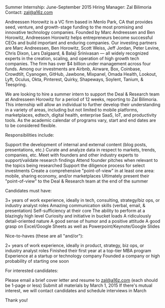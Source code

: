Summer Internship: June-September 2015
Hiring Manager: Zal Bilimoria
Contact: zal@a16z.com 

Andreessen Horowitz is a VC firm based in Menlo Park, CA that provides seed, venture, and growth-stage funding to the most promising and innovative technology companies. Founded by Marc Andreessen and Ben Horowitz, Andreessen Horowitz helps entrepreneurs become successful CEOs and build important and enduring companies. Our investing partners are Marc Andreessen, Ben Horowitz, Scott Weiss, Jeff Jordan, Peter Levine, Chris Dixon, Lars Dalgaard, & Balaji Srinivasan — all widely recognized experts in the creation, scaling, and operation of high growth tech companies. The firm has over $4 billion under management across four funds. Among our investments are Airbnb, Airware, Box, Coinbase, Crowdtilt, Cyanogen, GitHub, Jawbone, Mixpanel, Omada Health, Lookout, Lyft, Oculus, Okta, Pinterest, Quirky, Shapeways, Soylent, Tanium, & Teespring.

We are looking to hire a summer intern to support the Deal & Research team at Andresseen Horowitz for a period of 12 weeks, reporting to Zal Bilimoria. This internship will allow an individual to further develop their understanding in a variety of areas, including but not limited to mobile platforms, marketplaces, edtech, digital health, enterprise SaaS, IoT, and productivity tools. As the academic calendar of programs vary, start and end dates are to be considered flexible.

Responsibilities include:

Support the development of internal and external content (blog posts, presentations, etc.)
Curate and analyze data in respect to markets, trends, companies, etc.
Meet with founders and other industry experts to support/validate research findings
Attend founder pitches when relevant to the topics being researched
Support the diligence process for select investments
Create a comprehensive "point-of-view" in at least one area: mobile, sharing economy, and/or marketplaces
Ultimately present their "point-of-view" to the Deal & Research team at the end of the summer

Candidates must have:

3+ years of work experience, ideally in tech, consulting, strategy/biz ops, or industry analyst roles
Amazing communication skills (verbal, email, & presentation)
Self-sufficiency at their core
The ability to perform at a blazingly high level
Curiosity and initiative in bucket loads
A ridiculously detail-oriented nature
A good sense of humor and a positive attitude
A good grasp on Excel/Google Sheets as well as Powerpoint/Keynote/Google Slides

Nice-to-haves (these are all "and/or"):

2+ years of work experience, ideally in product, strategy, biz ops, or industry analyst roles
Finished their first year at a top-tier MBA program
Experience at a startup or technology company
Founded a company or high probability of starting one soon

For interested candidates:

Please email a brief cover letter and resume to zal@a16z.com (each should be 1-page or less)
Submit all materials by March 1, 2015
If there's mutual interest, we will contact candidates and schedule interviews in March

Thank you!
